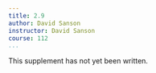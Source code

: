 ```yaml
---
title: 2.9
author: David Sanson
instructor: David Sanson
course: 112
...
```


This supplement has not yet been written.
